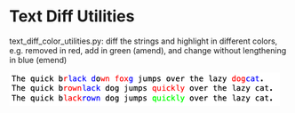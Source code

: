# Text Diff Utilities

text_diff_color_utilities.py: diff the strings and highlight in different colors, e.g. removed in red, add in green (amend), and change without lengthening in blue (emend)

![text_diff_color_utilities](text_diff_color_utilities.png)
